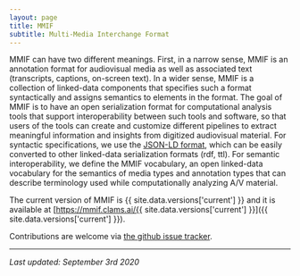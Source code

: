 ```yaml
---
layout: page
title: MMIF
subtitle: Multi-Media Interchange Format
---
```


MMIF can have two different meanings. First, in a narrow sense, MMIF is an annotation format for audiovisual media as well as associated text (transcripts, captions, on-screen text). In a wider sense, MMIF is a collection of linked-data components that specifies such a format syntactically and assigns semantics to elements in the format. The goal of MMIF is to have an open serialization format for computational analysis tools that support interoperability between such tools and software, so that users of the tools can create and customize different pipelines to extract meaningful information and insights from digitized audiovisual material. For syntactic specifications, we use the [JSON-LD format](https://json-ld.org/), which can be easily converted to other linked-data serialization formats (rdf, ttl). For semantic interoperability, we define the MMIF vocabulary, an open linked-data vocabulary for the semantics of media types and annotation types that can describe terminology used while computationally analyzing A/V material.

The current version of MMIF is {{ site.data.versions['current'] }} and it is available at [https://mmif.clams.ai/{{ site.data.versions['current'] }}]({{ site.data.versions['current'] }}).

Contributions are welcome via [the github issue tracker](https://github.com/clamsproject/mmif/issues).

---

*Last updated: September 3rd 2020*

